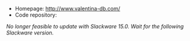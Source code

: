 - Homepage: http://www.valentina-db.com/
- Code repository:

*No longer feasible to update with Slackware 15.0. Wait for the following Slackware version.*
